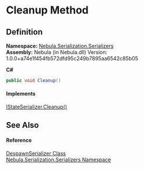 # Cleanup Method




## Definition
**Namespace:** <a href="N_Nebula_Serialization_Serializers">Nebula.Serialization.Serializers</a>  
**Assembly:** Nebula (in Nebula.dll) Version: 1.0.0+a74e1f454fb572dfd95c249b7895aa6542c85b05

**C#**
``` C#
public void Cleanup()
```



#### Implements
<a href="M_Nebula_Serialization_Serializers_IStateSerializer_Cleanup">IStateSerializer.Cleanup()</a>  


## See Also


#### Reference
<a href="T_Nebula_Serialization_Serializers_DespawnSerializer">DespawnSerializer Class</a>  
<a href="N_Nebula_Serialization_Serializers">Nebula.Serialization.Serializers Namespace</a>  
